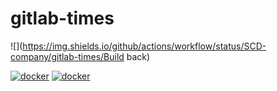 # gitlab-times
![](https://img.shields.io/github/actions/workflow/status/SCD-company/gitlab-times/Build back)

[![docker](https://img.shields.io/docker/pulls/scdcompany/gitlab-time-back)](https://hub.docker.com/repository/docker/scdcompany/gitlab-time-back) [![docker](https://img.shields.io/docker/pulls/scdcompany/gitlab-time-front)](https://hub.docker.com/repository/docker/scdcompany/gitlab-time-front)
